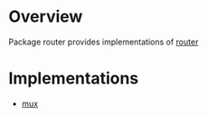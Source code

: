 # Overview

Package router provides implementations of [router](https://pkg.go.dev/github.com/gopi-frame/contract/router)

# Implementations
- [mux](./mux/README.md)